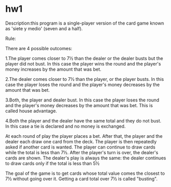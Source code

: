 # hw1
Description:this program is a single-player version of the card game known as 'siete y medio' (seven and a half).

Rule:

There are 4 possible outcomes:

1.The player comes closer to 7&frac12; than the dealer or the dealer busts but the player did not bust. In this case the player wins the round and the player's money increases by the amount that was bet.

2.The dealer comes closer to 7&frac12; than the player, or the player busts. In this case the player loses the round and the player's money decreases by the amount that was bet.

3.Both, the player and dealer bust. In this case the player loses the round and the player's money decreases by the amount that was bet. This is called house advantage.

4.Both the player and the dealer have the same total and they do not bust. In this case a tie is declared and no money is exchanged.



At each round of play the player places a bet. After that, the player and the dealer each draw one card from the deck.
The player is then repeatedly asked if another card is wanted. The player can continue to draw cards while the total is less than 7&frac12;. 
After the player's turn is over, the dealer's cards are shown. The dealer's play is always the same: the dealer continues to draw cards only if the total is less than 5&frac12;

The goal of the game is to get cards whose total value comes the closest to 7&frac12; without going over it. Getting a card total over 7&frac12; is called "busting".
